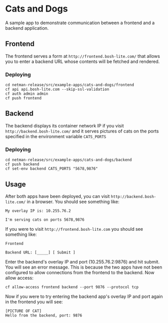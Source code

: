 # Cats and Dogs

A sample app to demonstrate communication between a frontend and a backend application.

## Frontend
The frontend serves a form at `http://frontend.bosh-lite.com/` that allows you to enter a backend URL whose contents will be fetched and rendered.

### Deploying
```
cd netman-release/src/example-apps/cats-and-dogs/frontend
cf api api.bosh-lite.com --skip-ssl-validation
cf auth admin admin
cf push frontend
```

## Backend
The backend displays its container network IP if you visit `http://backend.bosh-lite.com/` and it serves pictures of cats on the ports specified in the environment variable `CATS_PORTS`

### Deploying
```
cd netman-release/src/example-apps/cats-and-dogs/backend
cf push backend
cf set-env backend CATS_PORTS "5678,9876"
```

## Usage

After both apps have been deployed, you can visit `http://backend.bosh-lite.com/` in a browser. You should see something like:

```
My overlay IP is: 10.255.76.2

I'm serving cats on ports 5678,9876
```

If you were to visit `http://frontend.bosh-lite.com` you should see something like:

```
Frontend

Backend URL: [_____] [ Submit ]
```

Enter the backend's overlay IP and port (10.255.76.2:9876) and hit submit. You will see an error message. This is because the two apps have not been configured to allow connections from the frontend to the backend. Now allow access:

```
cf allow-access frontend backend --port 9876 --protocol tcp
```

Now if you were to try entering the backend app's overlay IP and port again in the frontend you will see:

```
[PICTURE OF CAT]
Hello from the backend, port: 9876
```
